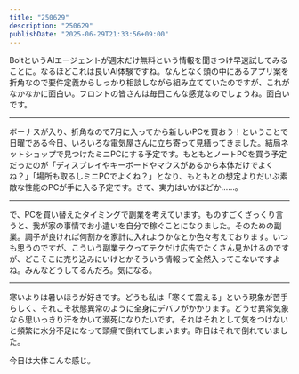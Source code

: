 ```yaml
---
title: "250629"
description: "250629"
publishDate: "2025-06-29T21:33:56+09:00"
---
```

BoltというAIエージェントが週末だけ無料という情報を聞きつけ早速試してみることに。なるほどこれは良いAI体験ですね。なんとなく頭の中にあるアプリ案を折角なので要件定義からしっかり相談しながら組み立てていたのですが、これがなかなかに面白い。フロントの皆さんは毎日こんな感覚なのでしょうね。面白いです。

---

ボーナスが入り、折角なので7月に入ってから新しいPCを買おう！ということで日曜である今日、いろいろな電気屋さんに立ち寄って見繕ってきました。結局ネットショップで見つけたミニPCにする予定です。もともとノートPCを買う予定だったのが「ディスプレイやキーボードやマウスがあるから本体だけでよくね？」「場所も取るしミニPCでよくね？」となり、もともとの想定よりだいぶ素敵な性能のPCが手に入る予定です。さて、実力はいかほどか……。

---

で、PCを買い替えたタイミングで副業を考えています。ものすごくざっくり言うと、我が家の事情でお小遣いを自分で稼ぐことになりました。そのための副業。調子が良ければ何割かを家計に入れようかなとか色々考えております。いつも思うのですが、こういう副業テクってテクだけ広告でたくさん見かけるのですが、どこそこに売り込みにいけとかそういう情報って全然入ってこないですよね。みんなどうしてるんだろ。気になる。

---

寒いよりは暑いほうが好きです。どうも私は「寒くて震える」という現象が苦手らしく、それこそ状態異常のように全身にデバフがかかります。どうせ異常気象なら思いっきり汗をかいて瀕死になりたいです。それはそれとして気をつけないと頻繁に水分不足になって頭痛で倒れてしまいます。昨日はそれで倒れていました。

今日は大体こんな感じ。
